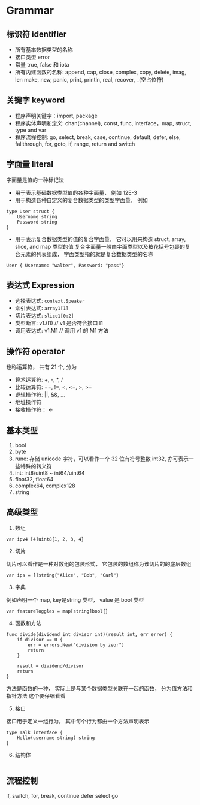 # Grammar

## 标识符 identifier

* 所有基本数据类型的名称
* 接口类型 error
* 常量 true, false 和 iota
* 所有内建函数的名称: 
append, cap, close, complex, copy, delete, imag, len
make, new, panic, print, println, real, recover, _(空占位符)

## 关键字 keyword
* 程序声明关键字：import, package
* 程序实体声明和定义: chan(channel), const, func, interface，map, struct, type and var
* 程序流程控制:
go, select, break, case, continue, default, defer, else, fallthrough, for, goto, if, range, return and switch

## 字面量 literal
字面量是值的一种标记法

* 用于表示基础数据类型值的各种字面量， 例如 12E-3
* 用于构造各种自定义的复合数据类型的类型字面量， 例如

```
type User struct {
    Username string
    Password string
}
```

* 用于表示复合数据类型的值的复合字面量， 它可以用来构造 struct, array, slice, and map 类型的值
复合字面量一般由字面类型以及被花括号包裹的复合元素的列表组成， 字面类型指的就是复合数据类型的名称

```
User { Username: "walter", Password: "pass"}
```

## 表达式 Expression

* 选择表达式: `context.Speaker`
* 索引表达式: `array1[1]`
* 切片表达式: `slice1[0:2]`
* 类型断言: v1.(I1) // v1 是否符合接口 I1
* 调用表达式: v1.M1 // 调用 v1 的 M1 方法

## 操作符 operator

也称运算符， 共有 21 个, 分为
* 算术运算符: +, -, *, /
* 比较运算符: ==, !=, <, <=, >, >=
* 逻辑操作符: ||, &&, ...
* 地址操作符
* 接收操作符： <-

## 基本类型
1. bool
1. byte
1. rune: 存储 unicode 字符，可以看作一个 32 位有符号整数 int32, 亦可表示一些特殊的转义符
1. int: int8/uint8 ~ int64/uint64 
1. float32, float64
1. complex64, complex128
1. string

## 高级类型

1. 数组

```
var ipv4 [4]uint8{1, 2, 3, 4}
```

2. 切片

切片可以看作是一种对数组的包装形式， 它包装的数组称为该切片的的底层数组

```
var ips = []string{"Alice", "Bob", "Carl"}
```

3. 字典

例如声明一个 map, key是string 类型， value 是 bool 类型
```
var featureToggles = map[string]bool{}
```

4. 函数和方法

```
func divide(dividend int divisor int)(result int, err error) {
    if divisor == 0 {
        err = errors.New("division by zeor")
        return
    }

    result = dividend/divisor
    return
}
```

方法是函数的一种， 实际上是与某个数据类型关联在一起的函数， 分为值方法和指针方法
这个要仔细看看

5. 接口

接口用于定义一组行为， 其中每个行为都由一个方法声明表示

```
type Talk interface {
    Hello(username string) string
}
```

6. 结构体

```

```

## 流程控制

if, switch, 
for, break, continue
defer
select
go
